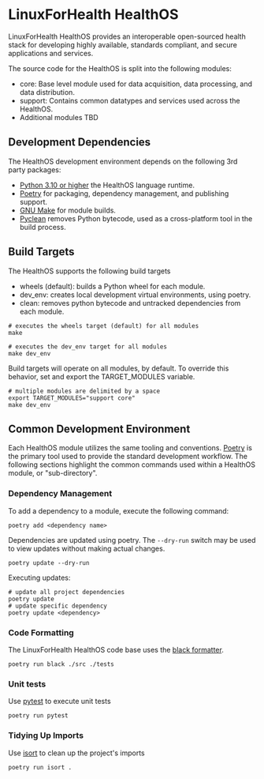 # LinuxForHealth HealthOS

LinuxForHealth HealthOS provides an interoperable open-sourced health stack for developing highly available, 
standards compliant, and secure applications and services.

The source code for the HealthOS is split into the following modules:

- core: Base level module used for data acquisition, data processing, and data distribution.
- support: Contains common datatypes and services used across the HealthOS.
- Additional modules TBD

## Development Dependencies

The HealthOS development environment depends on the following 3rd party packages:

- [Python 3.10 or higher](https://www.python.org/downloads/) the HealthOS language runtime.
- [Poetry](https://python-poetry.org/) for packaging, dependency management, and publishing support.
- [GNU Make](https://www.gnu.org/software/make/) for module builds.
- [Pyclean](https://pypi.org/project/pyclean/) removes Python bytecode, used as a cross-platform tool in the build process. 

## Build Targets

The HealthOS supports the following build targets

- wheels (default): builds a Python wheel for each module.
- dev_env: creates local development virtual environments, using poetry.
- clean: removes python bytecode and untracked dependencies from each module.

```shell
# executes the wheels target (default) for all modules
make 

# executes the dev_env target for all modules
make dev_env
```

Build targets will operate on all modules, by default. To override this behavior, set and export the TARGET_MODULES variable.
```shell
# multiple modules are delimited by a space
export TARGET_MODULES="support core"
make dev_env
```

## Common Development Environment
Each HealthOS module utilizes the same tooling and conventions. [Poetry](https://python-poetry.org/) is the primary
tool used to provide the standard development workflow. The following sections highlight the common commands used
within a HealthOS module, or "sub-directory".

### Dependency Management
To add a dependency to a module, execute the following command:
```shell
poetry add <dependency name>
```

Dependencies are updated using poetry. The `--dry-run` switch may be used to view updates without making actual changes.
```shell
poetry update --dry-run
```

Executing updates:
```shell
# update all project dependencies
poetry update
# update specific dependency
poetry update <dependency>
```


### Code Formatting
The LinuxForHealth HealthOS code base uses the [black formatter](https://black.readthedocs.io/en/stable/).

```shell
poetry run black ./src ./tests
```

### Unit tests 
Use [pytest](https://docs.pytest.org/en/7.1.x/) to execute unit tests

```shell
poetry run pytest
```

### Tidying Up Imports
Use [isort](https://pycqa.github.io/isort/) to clean up the project's imports

```shell
poetry run isort .
```
